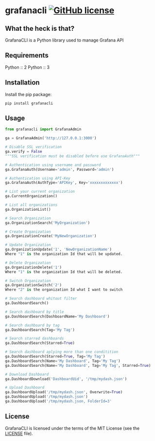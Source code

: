 # grafanacli [![GitHub license](https://img.shields.io/github/license/JeferCatarina/grafanacli.svg?style=flat-square)](https://github.com/JeferCatarina/grafanacli/blob/master/LICENSE) 

## What the heck is that?

GrafanaCLI is a Python library used to manage Grafana API

## Requirements

Python :: 2
Python :: 3

## Installation

Install the pip package:

```
pip install grafanacli
```

## Usage

```python
from grafanacli import GrafanaAdmin

ga = GrafanaAdmin('http://127.0.0.1:3000')

# Disable SSL verification
ga.verify = False
"""SSL verification must be disabled before use GrafanaAuth"""

# Authentication using username and password
ga.GrafanaAuth(Username='admin', Password='admin')

# Authentication using API-Key
ga.GrafanaAuth(AuthType='APIKey', Key='xxxxxxxxxxxxx')

# List your current organization
ga.CurrentOrganization()

# List all organizations
ga.OrganizationList()

# Search Organization
ga.OrganizationSearch('MyOrganization')

# Create Organization
ga.OrganizationCreate('MyNewOrganization')

# Update Organization
ga.OrganizationUpdate('1', 'NewOrganizationName')
Where "1" is the organization Id that will be updated.

# Delete Organization
ga.OrganizationDelete('1')
Where "1" is the organization Id that will be deleted.

# Switch Organization
ga.OrganizationSwitch('2')
Where "2" is the organization Id what I want to switch

# Search dashboard whitout filter
ga.DashboardSearch()

# Search dashboard by title
ga.DashboardSearch(DashboardName='My Dashboard')

# Search dashboard by tag
ga.DashboardSearch(Tag='My Tag')

# Search starred dashboards
ga.DashboardSearch(Starred=True)

# Search dashboard aplying more than one conditition
ga.DashboardSearch(Starred=True, Tag='My Tag')
ga.DashboardSearch(Name='My Dashboard', Tag='My Tag')
ga.DashboardSearch(Name='My Dashboard', Tag='My Tag', Starred=True)

# Download Dashboard
ga.DashboardDownload('DashboardUid', '/tmp/mydash.json')

# Upload Dashboard
ga.DashboardUpload('/tmp/mydash.json', Overwrite=True)
ga.DashboardUpload('/tmp/mydash.json')
ga.DashboardUpload('/tmp/mydash.json, FolderId=3'

```

## License

GrafanaCLI is licensed under the terms of the MIT License (see the
[LICENSE](LICENSE) file).